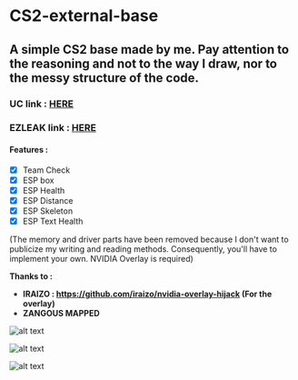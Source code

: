 # CS2-external-base
## A simple CS2 base made by me. Pay attention to the reasoning and not to the way I draw, nor to the messy structure of the code.
### UC link : [HERE](https://www.unknowncheats.me/forum/counter-strike-2-a/599932-cs2-external-base-source-code.html#post3847411)
### EZLEAK link : [HERE](https://ezleak.xyz/threads/cs2-external-base-source-code.145/)
#### Features :

- [x] Team Check
- [x] ESP box
- [x] ESP Health
- [x] ESP Distance
- [x] ESP Skeleton
- [x] ESP Text Health

(The memory and driver parts have been removed because I don't want to publicize my writing and reading methods. Consequently, you'll have to implement your own. NVIDIA Overlay is required)

**Thanks to :**

- **IRAIZO : https://github.com/iraizo/nvidia-overlay-hijack (For the overlay)**
- **ZANGOUS MAPPED**

![alt text](https://github.com/UnnamedZ03/CS2-external-base/blob/main/image.jpg)

![alt text](https://github.com/UnnamedZ03/CS2-external-base/blob/main/image1.jpg)

![alt text](https://github.com/UnnamedZ03/CS2-external-base/blob/main/image2.jpg)

